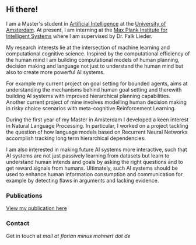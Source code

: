 ## Hi there!

I am a Master's student in [Artificial Intelligence](http://gss.uva.nl/content/masters/artificial-intelligence/artificial-intelligence.html/) at the [University of Amsterdam](http://www.uva.nl/en/home). At present, I am interning at the [Max Plank Institute for Intelligent Systems](https://www.is.mpg.de/) where I am supervised by Dr. Falk Lieder. 

My research interests lie at the intersection of machine learning and computational cognitive science. Inspired by the computational efficiency of the human mind I am building computational models of human planning, decision making and language not just to understand the human mind but also to create more powerful AI systems. 

For example my current project on goal setting for bounded agents, aims at understanding the mechanisms behind human goal setting and therewith building AI systems with improved hierarchical planning capabilities. Another current project of mine involves modelling human decision making in risky choice scenarios with meta-cognitive Reinforcement Learning.

During the first year of my Master in Amsterdam I developed a keen interest in Natural Language Processing. In particular, I worked on a project tackling the question of how language models based on Recurrent Neural Networks accomplish tracking long term hierarchical dependencies. 

I am also interested in making future AI systems more interactive, such that AI systems are not just passively learning from datasets but learn to understand human intends and goals by asking the right questions and to get reward signals from humans. Ultimately, such AI systems should be used to enhance human information consumption and communication for example by detecting flaws in arguments and lacking evidence.


### Publications

[View my publication here](./publications.html)


### Contact

Get in touch at _mail at florian minus mohnert dot de_ 
